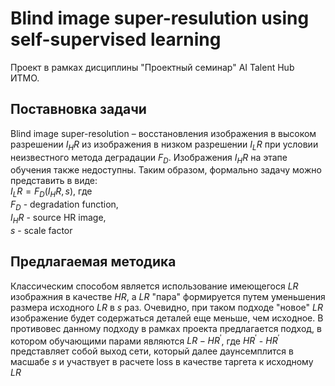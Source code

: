 # Blind image super-resulution using self-supervised learning
Проект в рамках дисциплины "Проектный семинар" AI Talent Hub ИТМО.

## Поставновка задачи
Blind image super-resolution – восстановления изображения в высоком разрешении $I_HR$ из изображения в низком разрешении $I_LR$ при условии неизвестного метода деградации $F_D$. Изображения $I_HR$ на этапе обучения также недоступны. Таким образом, формально задачу можно представить в виде:  
$I_LR = F_D(I_HR, s)$, где  
$F_D$ - degradation function,  
$I_HR$ - source HR image,  
$s$ - scale factor

## Предлагаемая методика
Классическим способом является использование имеющегося $LR$ изображния в качестве $HR$, а $LR$ "пара" формируется путем уменьшения размера исходного $LR$ в $s$ раз. Очевидно, при таком подходе "новое" $LR$ изображение будет содержаться деталей еще меньше, чем исходное. В противовес данному подходу в рамках проекта предлагается подход, в котором обучающими парами являются $LR - HR^'$, где $HR^'$ - $HR^'$ представляет собой выход сети, который далее даунсемплится в масшабе $s$ и участвует в расчете loss в качестве таргета к исходному $LR$
